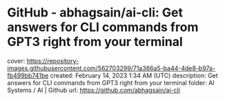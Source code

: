 # GitHub - abhagsain/ai-cli: Get answers for CLI commands from GPT3 right from your terminal

cover: https://repository-images.githubusercontent.com/562703299/71a366a5-ba44-4de8-b97a-fb499bb741be
created: February 14, 2023 1:34 AM (UTC)
description: Get answers for CLI commands from GPT3 right from your terminal
folder: AI Systems / AI | Github
url: https://github.com/abhagsain/ai-cli